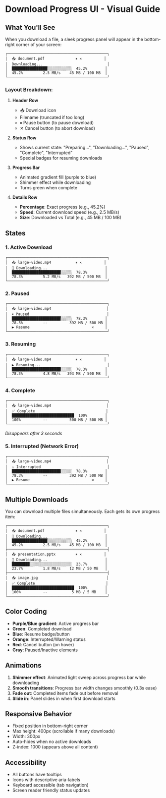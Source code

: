 # Download Progress UI - Visual Guide

## What You'll See

When you download a file, a sleek progress panel will appear in the bottom-right corner of your screen:

```
┌─────────────────────────────────────────────┐
│  📥 document.pdf              ⏸ ✕          │
│  Downloading...                             │
│  ████████████████░░░░░░░░░░░  45.2%        │
│  45.2%         2.5 MB/s    45 MB / 100 MB  │
└─────────────────────────────────────────────┘
```

### Layout Breakdown:

1. **Header Row**
   - 📥 Download icon
   - Filename (truncated if too long)
   - ⏸ Pause button (to pause download)
   - ✕ Cancel button (to abort download)

2. **Status Row**
   - Shows current state: "Preparing...", "Downloading...", "Paused", "Complete", "Interrupted"
   - Special badges for resuming downloads

3. **Progress Bar**
   - Animated gradient fill (purple to blue)
   - Shimmer effect while downloading
   - Turns green when complete

4. **Details Row**
   - **Percentage**: Exact progress (e.g., 45.2%)
   - **Speed**: Current download speed (e.g., 2.5 MB/s)
   - **Size**: Downloaded vs Total (e.g., 45 MB / 100 MB)

## States

### 1. Active Download
```
┌─────────────────────────────────────────────┐
│  📥 large-video.mp4           ⏸ ✕          │
│  🔄 Downloading...                          │
│  ██████████████████████░░░░░  78.3%        │
│  78.3%         5.2 MB/s   392 MB / 500 MB  │
└─────────────────────────────────────────────┘
```

### 2. Paused
```
┌─────────────────────────────────────────────┐
│  📥 large-video.mp4                         │
│  ⏸ Paused                                   │
│  ██████████████████████░░░░░  78.3%        │
│  78.3%         --          392 MB / 500 MB │
│  ▶ Resume                            ✕     │
└─────────────────────────────────────────────┘
```

### 3. Resuming
```
┌─────────────────────────────────────────────┐
│  📥 large-video.mp4           ⏸ ✕          │
│  ▶ Resuming...                              │
│  ██████████████████████░░░░░  78.3%        │
│  78.5%         4.8 MB/s   393 MB / 500 MB  │
└─────────────────────────────────────────────┘
```

### 4. Complete
```
┌─────────────────────────────────────────────┐
│  📥 large-video.mp4                         │
│  ✅ Complete                                │
│  ████████████████████████████  100%        │
│  100%          --          500 MB / 500 MB │
└─────────────────────────────────────────────┘
```
*Disappears after 3 seconds*

### 5. Interrupted (Network Error)
```
┌─────────────────────────────────────────────┐
│  📥 large-video.mp4                         │
│  ⚠ Interrupted                              │
│  ██████████████████████░░░░░  78.3%        │
│  78.3%         --          392 MB / 500 MB │
│  ▶ Resume                            ✕     │
└─────────────────────────────────────────────┘
```

## Multiple Downloads

You can download multiple files simultaneously. Each gets its own progress item:

```
┌─────────────────────────────────────────────┐
│  📥 document.pdf              ⏸ ✕          │
│  🔄 Downloading...                          │
│  ████████████████░░░░░░░░░░░  45.2%        │
│  45.2%         2.5 MB/s    45 MB / 100 MB  │
├─────────────────────────────────────────────┤
│  📥 presentation.pptx         ⏸ ✕          │
│  🔄 Downloading...                          │
│  ████████░░░░░░░░░░░░░░░░░░░  23.7%        │
│  23.7%         1.8 MB/s    12 MB / 50 MB   │
├─────────────────────────────────────────────┤
│  📥 image.jpg                               │
│  ✅ Complete                                │
│  ████████████████████████████  100%        │
│  100%          --           5 MB / 5 MB    │
└─────────────────────────────────────────────┘
```

## Color Coding

- **Purple/Blue gradient**: Active progress bar
- **Green**: Completed download
- **Blue**: Resume badge/button
- **Orange**: Interrupted/Warning status
- **Red**: Cancel button (on hover)
- **Gray**: Paused/Inactive elements

## Animations

1. **Shimmer effect**: Animated light sweep across progress bar while downloading
2. **Smooth transitions**: Progress bar width changes smoothly (0.3s ease)
3. **Fade out**: Completed items fade out before removal
4. **Slide in**: Panel slides in when first download starts

## Responsive Behavior

- Fixed position in bottom-right corner
- Max height: 400px (scrollable if many downloads)
- Width: 300px
- Auto-hides when no active downloads
- Z-index: 1000 (appears above all content)

## Accessibility

- All buttons have tooltips
- Icons with descriptive aria-labels
- Keyboard accessible (tab navigation)
- Screen reader friendly status updates
